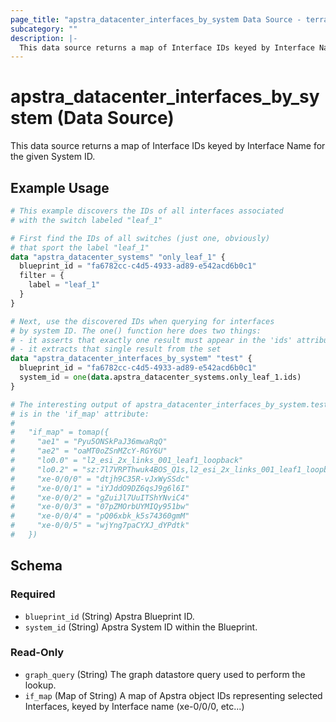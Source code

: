 ```yaml
---
page_title: "apstra_datacenter_interfaces_by_system Data Source - terraform-provider-apstra"
subcategory: ""
description: |-
  This data source returns a map of Interface IDs keyed by Interface Name for the given System ID.
---
```


# apstra_datacenter_interfaces_by_system (Data Source)

This data source returns a map of Interface IDs keyed by Interface Name for the given System ID.

## Example Usage

```terraform
# This example discovers the IDs of all interfaces associated
# with the switch labeled "leaf_1"

# First find the IDs of all switches (just one, obviously)
# that sport the label "leaf_1"
data "apstra_datacenter_systems" "only_leaf_1" {
  blueprint_id = "fa6782cc-c4d5-4933-ad89-e542acd6b0c1"
  filter = {
    label = "leaf_1"
  }
}

# Next, use the discovered IDs when querying for interfaces
# by system ID. The one() function here does two things:
# - it asserts that exactly one result must appear in the 'ids' attribute
# - it extracts that single result from the set
data "apstra_datacenter_interfaces_by_system" "test" {
  blueprint_id = "fa6782cc-c4d5-4933-ad89-e542acd6b0c1"
  system_id = one(data.apstra_datacenter_systems.only_leaf_1.ids)
}

# The interesting output of apstra_datacenter_interfaces_by_system.test
# is in the 'if_map' attribute:
#
#   "if_map" = tomap({
#     "ae1" = "Pyu5ONSkPaJ36mwaRqQ"
#     "ae2" = "oaMT0oZSnMZcY-RGY6U"
#     "lo0.0" = "l2_esi_2x_links_001_leaf1_loopback"
#     "lo0.2" = "sz:7l7VRPThwuk4BOS_Q1s,l2_esi_2x_links_001_leaf1_loopback"
#     "xe-0/0/0" = "dtjh9C35R-vJxWySSdc"
#     "xe-0/0/1" = "iYJddO9DZ6qsJ9g6l6I"
#     "xe-0/0/2" = "gZuiJl7UuITShYNviC4"
#     "xe-0/0/3" = "07pZMOrbUYMIQy951bw"
#     "xe-0/0/4" = "pQ06xbk_k5s74360gmM"
#     "xe-0/0/5" = "wjYng7paCYXJ_dYPdtk"
#   })
```

<!-- schema generated by tfplugindocs -->
## Schema

### Required

- `blueprint_id` (String) Apstra Blueprint ID.
- `system_id` (String) Apstra System ID within the Blueprint.

### Read-Only

- `graph_query` (String) The graph datastore query used to perform the lookup.
- `if_map` (Map of String) A map of Apstra object IDs representing selected Interfaces, keyed by Interface name (xe-0/0/0, etc...)
